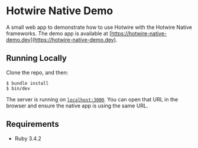 # Hotwire Native Demo

A small web app to demonstrate how to use Hotwire with the Hotwire Native frameworks. The demo app is available at [https://hotwire-native-demo.dev](https://hotwire-native-demo.dev).

## Running Locally

Clone the repo, and then:

```
$ bundle install
$ bin/dev
```

The server is running on [`localhost:3000`](http://localhost:45678). You can open that URL in the browser and ensure the native app is using the same URL.

## Requirements

* Ruby 3.4.2
